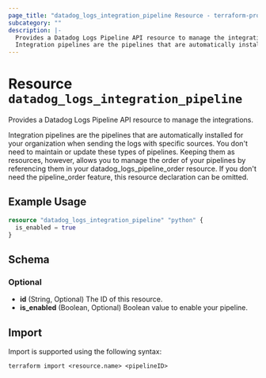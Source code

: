 ```yaml
---
page_title: "datadog_logs_integration_pipeline Resource - terraform-provider-datadog"
subcategory: ""
description: |-
  Provides a Datadog Logs Pipeline API resource to manage the integrations.
  Integration pipelines are the pipelines that are automatically installed for your organization when sending the logs with specific sources. You don't need to maintain or update these types of pipelines. Keeping them as resources, however, allows you to manage the order of your pipelines by referencing them in your datadoglogspipelineorder resource. If you don't need the pipelineorder feature, this resource declaration can be omitted.
---
```


# Resource `datadog_logs_integration_pipeline`

Provides a Datadog Logs Pipeline API resource to manage the integrations.

Integration pipelines are the pipelines that are automatically installed for your organization when sending the logs with specific sources. You don't need to maintain or update these types of pipelines. Keeping them as resources, however, allows you to manage the order of your pipelines by referencing them in your datadog_logs_pipeline_order resource. If you don't need the pipeline_order feature, this resource declaration can be omitted.

## Example Usage

```terraform
resource "datadog_logs_integration_pipeline" "python" {
  is_enabled = true
}
```

## Schema

### Optional

- **id** (String, Optional) The ID of this resource.
- **is_enabled** (Boolean, Optional) Boolean value to enable your pipeline.

## Import

Import is supported using the following syntax:

```shell
terraform import <resource.name> <pipelineID>
```
